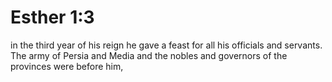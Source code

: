 # Esther 1:3

in the third year of his reign he gave a feast for all his officials and servants. The army of Persia and Media and the nobles and governors of the provinces were before him,
